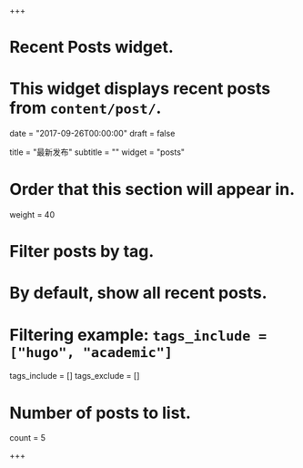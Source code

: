 +++
# Recent Posts widget.
# This widget displays recent posts from `content/post/`.

date = "2017-09-26T00:00:00"
draft = false

title = "最新发布"
subtitle = ""
widget = "posts"

# Order that this section will appear in.
weight = 40

# Filter posts by tag.
#  By default, show all recent posts.
#  Filtering example: `tags_include = ["hugo", "academic"]`
tags_include = []
tags_exclude = []

# Number of posts to list.
count = 5

+++
